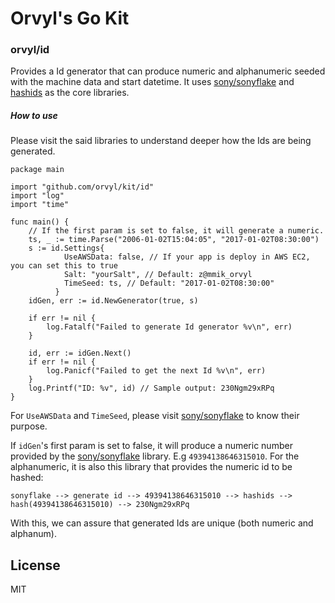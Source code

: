 # Orvyl's Go Kit

### orvyl/id
Provides a Id generator that can produce numeric and alphanumeric seeded with the machine data and start datetime. It uses [sony/sonyflake] and [hashids] as the core libraries.

##### How to use
Please visit the said libraries to understand deeper how the Ids are being generated.
```
package main

import "github.com/orvyl/kit/id"
import "log"
import "time"

func main() {
    // If the first param is set to false, it will generate a numeric.
    ts, _ := time.Parse("2006-01-02T15:04:05", "2017-01-02T08:30:00")
    s := id.Settings{
            UseAWSData: false, // If your app is deploy in AWS EC2, you can set this to true
            Salt: "yourSalt", // Default: z@mmik_orvyl
            TimeSeed: ts, // Default: "2017-01-02T08:30:00"
          }
    idGen, err := id.NewGenerator(true, s)

    if err != nil {
        log.Fatalf("Failed to generate Id generator %v\n", err)
    }

    id, err := idGen.Next()
    if err != nil {
        log.Panicf("Failed to get the next Id %v\n", err)
    }
    log.Printf("ID: %v", id) // Sample output: 230Ngm29xRPq
}

```
For `UseAWSData` and `TimeSeed`, please visit [sony/sonyflake] to know their purpose.

If `idGen`'s first param is set to false, it will produce a numeric number provided by the [sony/sonyflake] library. E.g `49394138646315010`. For the alphanumeric, it is also this library that provides the numeric id to be hashed:
```
sonyflake --> generate id --> 49394138646315010 --> hashids --> hash(49394138646315010) --> 230Ngm29xRPq
```

With this, we can assure that generated Ids are unique (both numeric and alphanum).

License
----

MIT

[sony/sonyflake]: <https://github.com/sony/sonyflake>
[hashids]: <http://hashids.org/>
